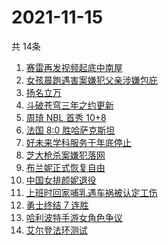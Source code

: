 # 2021-11-15
  共 14条

  <!-- BEGIN -->
  <!-- 最后更新时间:Mon Nov 15 2021 05:09:57 GMT+0000 (Coordinated Universal Time) -->
  1. [赛雷再发视频起底中南屋](https://www.zhihu.com/search?q=中南屋)
1. [女孩晨跑遇害案嫌犯父亲涉嫌包庇](https://www.zhihu.com/search?q=女孩晨跑遇害)
1. [扬名立万](https://www.zhihu.com/search?q=扬名立万)
1. [斗破苍穹三年之约更新](https://www.zhihu.com/search?q=斗破苍穹三年之约)
1. [周琦 NBL 首秀 10+8](https://www.zhihu.com/search?q=周琦)
1. [法国 8:0 胜哈萨克斯坦](https://www.zhihu.com/search?q=法国进军世界杯)
1. [好未来学科服务于年底停止](https://www.zhihu.com/search?q=好未来)
1. [芝大枪杀案嫌犯落网](https://www.zhihu.com/search?q=芝大枪杀案)
1. [布兰妮正式恢复自由](https://www.zhihu.com/search?q=布兰妮)
1. [中国女排颜妮退役](https://www.zhihu.com/search?q=颜妮)
1. [上班时回家哺乳遇车祸被认定工伤](https://www.zhihu.com/search?q=工伤认定)
1. [勇士终结 7 连胜](https://www.zhihu.com/search?q=勇士)
1. [哈利波特手游女角色争议](https://www.zhihu.com/search?q=哈利波特魔法觉醒)
1. [艾尔登法环测试](https://www.zhihu.com/search?q=艾尔登法环)
  <!-- END -->
  
